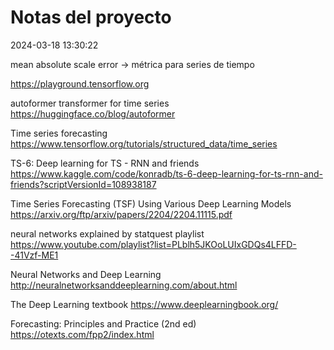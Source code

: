 
# Notas del proyecto

2024-03-18 13:30:22

mean absolute scale error -> métrica para series de tiempo

<https://playground.tensorflow.org>

autoformer transformer for time series
<https://huggingface.co/blog/autoformer>

Time series forecasting
<https://www.tensorflow.org/tutorials/structured_data/time_series>

TS-6: Deep learning for TS - RNN and friends
<https://www.kaggle.com/code/konradb/ts-6-deep-learning-for-ts-rnn-and-friends?scriptVersionId=108938187>

Time Series Forecasting (TSF) Using Various
Deep Learning Models
<https://arxiv.org/ftp/arxiv/papers/2204/2204.11115.pdf>

neural networks explained by statquest playlist
<https://www.youtube.com/playlist?list=PLblh5JKOoLUIxGDQs4LFFD--41Vzf-ME1>

Neural Networks and Deep Learning
<http://neuralnetworksanddeeplearning.com/about.html>

The Deep Learning textbook
<https://www.deeplearningbook.org/>

Forecasting: Principles and Practice (2nd ed)
<https://otexts.com/fpp2/index.html>
